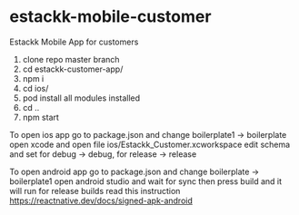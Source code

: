 # estackk-mobile-customer
Estackk Mobile App for customers

1. clone repo master branch
2. cd estackk-customer-app/
3. npm i
4. cd ios/
5. pod install
all modules installed
6. cd ..
7. npm start

To open ios app go to package.json and change boilerplate1 -> boilerplate
open xcode and open file ios/Estackk_Customer.xcworkspace
edit schema and set for debug -> debug, for release -> release

To open android app go to package.json and change boilerplate -> boilerplate1
open android studio and wait for sync then press build and it will run
for release builds read this instruction https://reactnative.dev/docs/signed-apk-android
